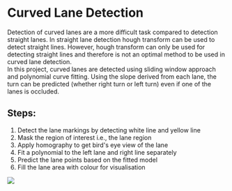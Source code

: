 # Curved Lane Detection
Detection of curved lanes are a more difficult task compared to detection straight lanes. In straight lane detection hough transform can be used to detect straight lines. However, hough transform can only be used for detecting straight lines and therefore is not an optimal method to be used in curved lane detection.<br>
In this project, curved lanes are detected using sliding window approach and polynomial curve fitting. Using the slope derived from each lane, the turn can be predicted (whether right turn or left turn) even if one of the lanes is occluded.

## Steps:
1. Detect the lane markings by detecting white line and yellow line
2. Mask the region of interest i.e., the lane region
3. Apply homography to get bird's eye view of the lane
4. Fit a polynomial to the left lane and right line separately
5. Predict the lane points based on the fitted model
6. Fill the lane area with colour for visualisation

![](https://github.com/Ank-G/Curved-Lane-Detection/blob/main/output/curved_lane_detection.gif)

    

